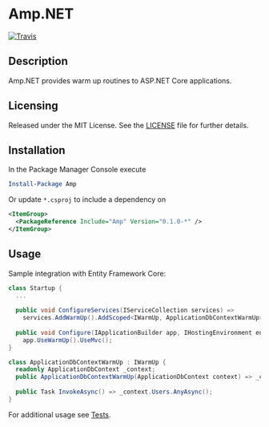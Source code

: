 # Amp.NET
[![Travis](https://img.shields.io/travis/joncloud/amp-net.svg)](https://travis-ci.org/joncloud/amp-net/)

## Description
Amp.NET provides warm up routines to ASP.NET Core applications.

## Licensing
Released under the MIT License.  See the [LICENSE][] file for further details.

[license]: LICENSE.md

## Installation
In the Package Manager Console execute

```powershell
Install-Package Amp
```

Or update `*.csproj` to include a dependency on

```xml
<ItemGroup>
  <PackageReference Include="Amp" Version="0.1.0-*" />
</ItemGroup>
```

## Usage
Sample integration with Entity Framework Core:
```csharp
class Startup {
  ...
  
  public void ConfigureServices(IServiceCollection services) => 
    services.AddWarmUp().AddScoped<IWarmUp, ApplicationDbContextWarmUp>();
    
  public void Configure(IApplicationBuilder app, IHostingEnvironment env) =>
    app.UseWarmUp().UseMvc();
}

class ApplicationDbContextWarmUp : IWarmUp {
  readonly ApplicationDbContext _context;
  public ApplicationDbContextWarmUp(ApplicationDbContext context) => _context = context;
  
  public Task InvokeAsync() => _context.Users.AnyAsync();
}
```

For additional usage see [Tests][].

[Tests]: tests/Amp.Tests